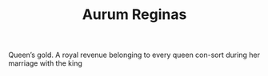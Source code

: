---
title: Aurum Reginas
letter: A
permalink: "/definitions/bld-aurum-reginas.html"
body: Queen’s gold. A royal revenue belonging to every queen con-sort during her marriage
  with the king
published_at: '2018-07-07'
source: Black's Law Dictionary 2nd Ed (1910)
layout: post
---